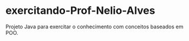 # exercitando-Prof-Nelio-Alves
Projeto Java para exercitar o conhecimento com conceitos baseados em POO.
